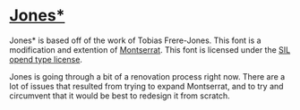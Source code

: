 [Jones*](http://indestructible-type.github.io/Jones.html)
========

Jones* is based off of the work of Tobias Frere-Jones. This font is a modification and extention of [Montserrat](https://github.com/impallari/Libre-Bodoni). This font is licensed under the [SIL opend type license](http://scripts.sil.org/cms/scripts/page.php?site_id=nrsi&id=OFL).

Jones is going through a bit of a renovation process right now. There are a lot of issues that resulted from trying to expand Montserrat, and to try and circumvent that it would be best to redesign it from scratch.
